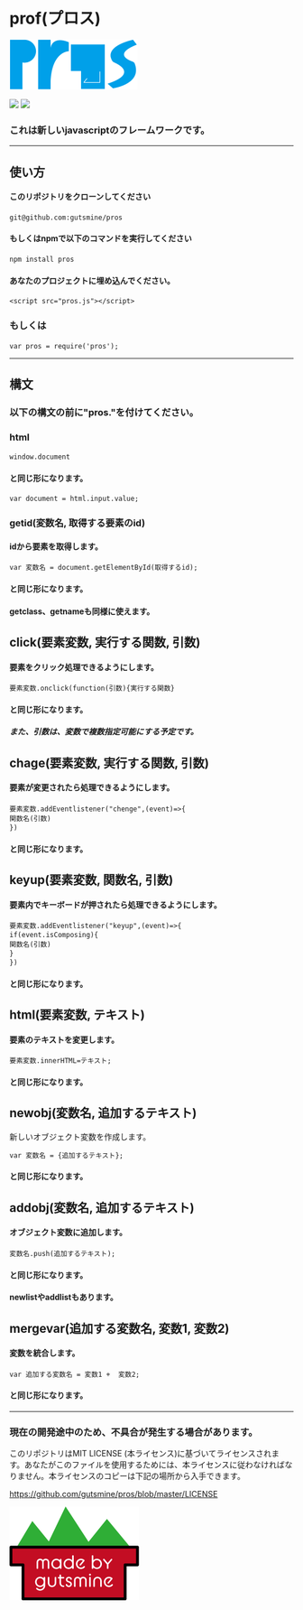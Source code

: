 # prof(プロス)

<img src="pros.png" style="zoom:50%;" />

<img src="https://badgen.net/bundlephobia/min/pros"> <img src="https://img.shields.io/npm/dt/pros">

### これは新しいjavascriptのフレームワークです。

-----
## 使い方 

#### このリポジトリをクローンしてください

    git@github.com:gutsmine/pros

#### もしくはnpmで以下のコマンドを実行してください

```
npm install pros
```

#### あなたのプロジェクトに埋め込んでください。

    <script src="pros.js"></script>
### もしくは

    var pros = require('pros');

----

## 構文

### 以下の構文の前に"pros."を付けてください。

### html

    window.document

#### と同じ形になります。

    var document = html.input.value;

### getid(変数名, 取得する要素のid)

#### idから要素を取得します。

    var 変数名 = document.getElementById(取得するid);
#### と同じ形になります。

#### getclass、getnameも同様に使えます。

## click(要素変数, 実行する関数, 引数)

#### 要素をクリック処理できるようにします。

    要素変数.onclick(function(引数){実行する関数}
#### と同じ形になります。 

##### また、引数は、変数で複数指定可能にする予定です。

## chage(要素変数, 実行する関数, 引数)

#### 要素が変更されたら処理できるようにします。

    要素変数.addEventlistener("chenge",(event)=>{
    関数名(引数)
    })
#### と同じ形になります。

## keyup(要素変数, 関数名, 引数)

#### 要素内でキーボードが押されたら処理できるようにします。

    要素変数.addEventlistener("keyup",(event)=>{
    if(event.isComposing){
    関数名(引数)
    }
    })  
#### と同じ形になります。

## html(要素変数, テキスト)

#### 要素のテキストを変更します。

    要素変数.innerHTML=テキスト;
#### と同じ形になります。

## newobj(変数名, 追加するテキスト)

新しいオブジェクト変数を作成します。

```
var 変数名 = {追加するテキスト};
```

#### と同じ形になります。

## addobj(変数名, 追加するテキスト)

#### オブジェクト変数に追加します。

```
変数名.push(追加するテキスト);
```

#### と同じ形になります。

#### newlistやaddlistもあります。

## mergevar(追加する変数名, 変数1, 変数2)

#### 変数を統合します。

```
var 追加する変数名 = 変数1 +  変数2;
```

#### と同じ形になります。

-----
### 現在の開発途中のため、不具合が発生する場合があります。

 このリポジトリはMIT LICENSE (本ライセンス)に基づいてライセンスされます。あなたがこのファイルを使用するためには、本ライセンスに従わなければなりません。本ライセンスのコピーは下記の場所から入手できます。

https://github.com/gutsmine/pros/blob/master/LICENSE



<img src="gutsminemade-by.png" style="zoom:50%;" />
